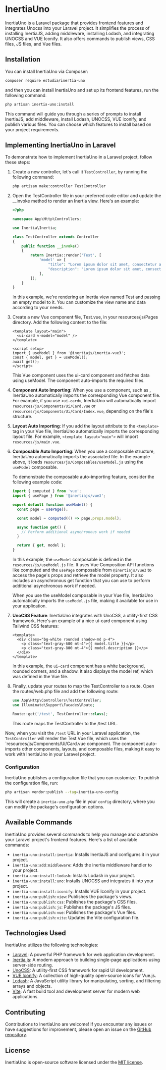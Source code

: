 # InertiaUno

InertiaUno is a Laravel package that provides frontend features and integrates Unocss into your Laravel project. It simplifies the process of installing InertiaJS, adding middleware, installing Lodash, and integrating UNOCSS and VUE Iconify. It also offers commands to publish views, CSS files, JS files, and Vue files.

## Installation

You can install InertiaUno via Composer:

```bash
composer require estudia/inertia-uno
```

and then you can install InertiaUno and set up its frontend features, run the following command:

```bash
php artisan inertia-uno:install
```

This command will guide you through a series of prompts to install InertiaJS, add middleware, install Lodash, UNOCSS, VUE Iconify, and publish various files. You can choose which features to install based on your project requirements.

## Implementing InertiaUno in Laravel

To demonstrate how to implement InertiaUno in a Laravel project, follow these steps:

1. Create a new controller, let's call it `TestController`, by running the following command:

   ```bash
   php artisan make:controller TestController
   ```

2. Open the TestController file in your preferred code editor and update the \_\_invoke method to render an Inertia view. Here's an example:

   ```php
   <?php

   namespace App\Http\Controllers;

   use Inertia\Inertia;

   class TestController extends Controller
   {
       public function __invoke()
       {
           return Inertia::render('Test', [
               'model' => [
                   "title": "Lorem ipsum dolor sit amet, consectetur adipiscing elit",
                   "description": "Lorem ipsum dolor sit amet, consectetur adipiscing elit, sed do eiusmod tempor incididunt ut labore et dolore magna aliqua."
               ],
           ]);
       }
   }
   ```

   In this example, we're rendering an Inertia view named Test and passing an empty model to it. You can customize the view name and data according to your needs.

3. Create a new Vue component file, Test.vue, in your resources/js/Pages directory. Add the following content to the file:

   ```vue
   <template layout="main">
     <ui-card v-model="model" />
   </template>

   <script setup>
   import { useModel } from '@inertiajs/inertia-vue3';
   const { model, get } = useModel();
   await get();
   </script>
   ```

   This Vue component uses the ui-card component and fetches data using useModel. The component auto-imports the required files.

4. **Component Auto Importing**: When you use a component, such as <ui-card>, InertiaUno automatically imports the corresponding Vue component file. For example, if you use `<ui-card>`, InertiaUno will automatically import `resources/js/Components/Ui/Card.vue` or `resources/js/Components/Ui/Card/Index.vue`, depending on the file's structure.

5. **Layout Auto Importing**: If you add the layout attribute to the `<template>` tag in your Vue file, InertiaUno automatically imports the corresponding layout file. For example, `<template layout="main">` will import `resources/js/main.vue`.

6. **Composable Auto Importing**: When you use a composable structure, InertiaUno automatically imports the associated file. In the example above, it loads `resources/js/Composables/useModel.js` using the `useModel` composable.

   To demonstrate the composable auto-importing feature, consider the following example code:

   ```javascript
   import { computed } from 'vue';
   import { usePage } from '@inertiajs/vue3';

   export default function useModel() {
     const page = usePage();

     const model = computed(() => page.props.model);

     async function get() {
       // Perform additional asynchronous work if needed
     }

     return { get, model };
   }
   ```

   In this example, the `useModel` composable is defined in the `resources/js/useModel.js` file. It uses Vue Composition API functions like computed and the `usePage` composable from `@inertiajs/vue3` to access the page's props and retrieve the model property. It also includes an asynchronous get function that you can use to perform additional asynchronous work if needed.

   When you use the useModel composable in your Vue file, InertiaUno automatically imports the `useModel.js` file, making it available for use in your application.

7. **UnoCSS Feature**: InertiaUno integrates with UnoCSS, a utility-first CSS framework. Here's an example of a nice ui-card component using Tailwind CSS features:

   ```vue
   <template>
     <div class="bg-white rounded shadow-md p-4">
       <p class="text-gray-600 mt-4">{{ model.title }}</p>
       <p class="text-gray-800 mt-4">{{ model.description }}</p>
     </div>
   </template>
   ```

   In this example, the `ui-card` component has a white background, rounded corners, and a shadow. It also displays the model ref, which was defined in the Vue file.

8. Finally, update your routes to map the TestController to a route. Open the routes/web.php file and add the following route:

   ```php
   use App\Http\Controllers\TestController;
   use Illuminate\Support\Facades\Route;

   Route::get('/test', TestController::class);
   ```

   This route maps the TestController to the /test URL.

Now, when you visit the `/test` URL in your Laravel application, the `TestController` will render the Test Vue file, which uses the `resources/js/Components/Ui/Card.vue component. The component auto-imports other components, layouts, and composable files, making it easy to work with InertiaUno in your Laravel project.

### Configuration

InertiaUno publishes a configuration file that you can customize. To publish the configuration file, run:

```bash
php artisan vendor:publish --tag=inertia-uno-config
```

This will create a `inertia-uno.php` file in your `config` directory, where you can modify the package's configuration options.

## Available Commands

InertiaUno provides several commands to help you manage and customize your Laravel project's frontend features. Here's a list of available commands:

- `inertia-uno:install:inertia`: Installs InertiaJS and configures it in your project.
- `inertia-uno:add:middleware`: Adds the inertia middleware handler to your project.
- `inertia-uno:install:lodash`: Installs Lodash in your project.
- `inertia-uno:install:uno`: Installs UNOCSS and integrates it into your project.
- `inertia-uno:install:iconify`: Installs VUE Iconify in your project.
- `inertia-uno:publish:view`: Publishes the package's views.
- `inertia-uno:publish:css`: Publishes the package's CSS files.
- `inertia-uno:publish:js`: Publishes the package's JS files.
- `inertia-uno:publish:vue`: Publishes the package's Vue files.
- `inertia-uno:publish:vite`: Updates the Vite configuration file.

## Technologies Used

InertiaUno utilizes the following technologies:

- [Laravel](https://laravel.com): A powerful PHP framework for web application development.
- [Inertia.js](https://inertiajs.com): A modern approach to building single-page applications using server-side routing.
- [UnoCSS](https://unocss.dev): A utility-first CSS framework for rapid UI development.
- [VUE Iconify](https://iconify.design): A collection of high-quality open-source icons for Vue.js.
- [Lodash](https://lodash.com): A JavaScript utility library for manipulating, sorting, and filtering arrays and objects.
- [Vite](https://vitejs.dev): A fast build tool and development server for modern web applications.

## Contributing

Contributions to InertiaUno are welcome! If you encounter any issues or have suggestions for improvement, please open an issue on the [GitHub repository](https://github.com/openestudia/inertia-uno).

## License

InertiaUno is open-source software licensed under the [MIT license](LICENSE).
